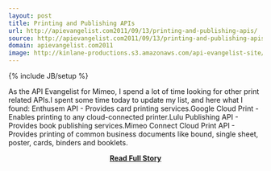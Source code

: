 ```yaml
---
layout: post
title: Printing and Publishing APIs
url: http://apievangelist.com2011/09/13/printing-and-publishing-apis/
source: http://apievangelist.com2011/09/13/printing-and-publishing-apis/
domain: apievangelist.com2011
image: http://kinlane-productions.s3.amazonaws.com/api-evangelist-site/blog/printing-press.jpg
---
```

{% include JB/setup %}<p>As the API Evangelist for Mimeo, I spend a lot of time looking for other print related APIs.I spent some time today to update my list, and here what I found: Enthusem API - Provides card printing services.Google Cloud Print - Enables printing to any cloud-connected printer.Lulu Publishing API - Provides book publishing services.Mimeo Connect Cloud Print API - Provides printing of common business documents like bound, single sheet, poster, cards, binders and booklets.</p>
<center><p><a href="http://apievangelist.com2011/09/13/printing-and-publishing-apis/" style='padding:25px; font-sze:18px; font-weight: bold;'>Read Full Story</a></p></center>
